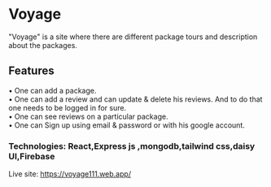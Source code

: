 # Voyage

"Voyage" is a site where there are different package tours and description about the packages.

## Features
•  One can add a package.  
• One can add a review  and can update & delete his reviews. And to do that one needs to be logged in for sure.  
• One can see reviews on a particular package.  
• One can Sign up using email & password or with his google account.



### Technologies: React,Express js ,mongodb,tailwind css,daisy UI,Firebase

Live site: https://voyage111.web.app/

